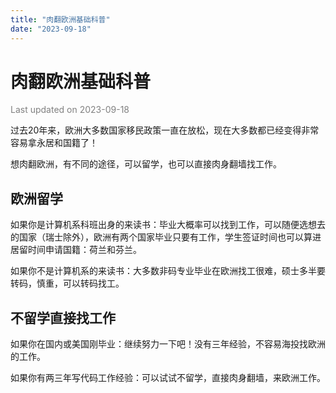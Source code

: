```yaml
---
title: "肉翻欧洲基础科普"
date: "2023-09-18"
---
```

# 肉翻欧洲基础科普

<font color=gray>Last updated on 2023-09-18</font>

过去20年来，欧洲大多数国家移民政策一直在放松，现在大多数都已经变得非常容易拿永居和国籍了！

想肉翻欧洲，有不同的途径，可以留学，也可以直接肉身翻墙找工作。

## 欧洲留学

如果你是计算机系科班出身的来读书：毕业大概率可以找到工作，可以随便选想去的国家（瑞士除外），欧洲有两个国家毕业只要有工作，学生签证时间也可以算进居留时间申请国籍：荷兰和芬兰。

如果你不是计算机系的来读书：大多数非码专业毕业在欧洲找工很难，硕士多半要转码，慎重，可以转码找工。

## 不留学直接找工作

如果你在国内或美国刚毕业：继续努力一下吧！没有三年经验，不容易海投找欧洲的工作。

如果你有两三年写代码工作经验：可以试试不留学，直接肉身翻墙，来欧洲工作。



